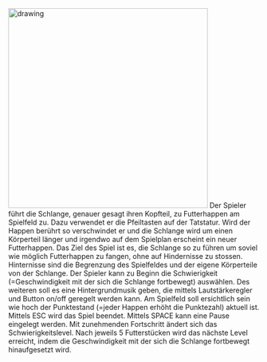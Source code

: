 <img src="https://user-images.githubusercontent.com/83589796/199694395-d2912364-a59a-4e40-b42c-db5792767652.png" alt="drawing" width="400"/>
Der Spieler führt die Schlange, genauer gesagt ihren Kopfteil, zu Futterhappen am Spielfeld zu. Dazu verwendet er die Pfeiltasten auf der Tatstatur. Wird der Happen berührt so verschwindet er und die Schlange wird um einen Körperteil länger und irgendwo auf dem Spielplan erscheint ein neuer Futterhappen. Das Ziel des Spiel ist es, die Schlange so zu führen um soviel wie möglich Futterhappen zu fangen, ohne auf Hindernisse zu stossen. Hinternisse sind die Begrenzung des Spielfeldes und der eigene Körperteile von der Schlange. Der Spieler kann zu Beginn die Schwierigkeit (=Geschwindigkeit mit der sich die Schlange fortbewegt) auswählen. Des weiteren soll es eine Hintergrundmusik geben, die mittels Lautstärkeregler und Button on/off geregelt werden kann. Am Spielfeld soll ersichtlich sein wie hoch der Punktestand (=jeder Happen erhöht die Punktezahl) aktuell ist. Mittels ESC wird das Spiel beendet. Mittels SPACE kann eine Pause eingelegt werden. Mit zunehmenden Fortschritt ändert sich das Schwierigkeitslevel. Nach jeweils 5 Futterstücken wird das nächste Level erreicht, indem die Geschwindigkeit mit der sich die Schlange fortbewegt hinaufgesetzt wird.


